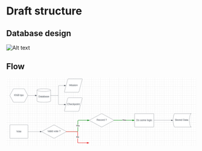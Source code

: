 # Draft structure

## Database design

![Alt text](<Screenshot 2023-09-22 at 13.16.12.png>)


## Flow

![Alt text](image.png)